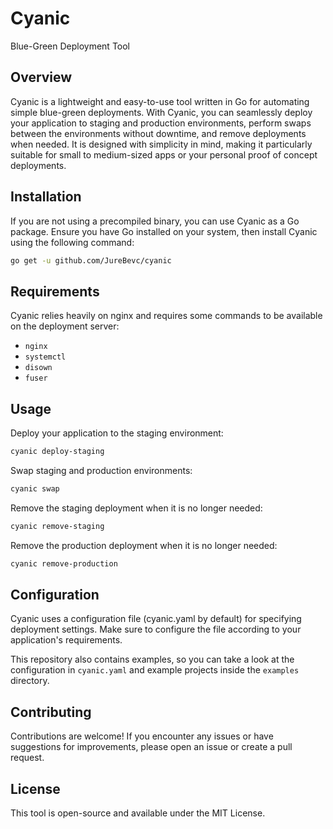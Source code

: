 # Cyanic 
Blue-Green Deployment Tool

## Overview

Cyanic is a lightweight and easy-to-use tool written in Go for automating simple blue-green deployments. With Cyanic, you can seamlessly deploy your application to staging and production environments, perform swaps between the environments without downtime, and remove deployments when needed. It is designed with simplicity in mind, making it particularly suitable for small to medium-sized apps or your personal proof of concept deployments.


## Installation

If you are not using a precompiled binary, you can use Cyanic as a Go package. Ensure you have Go installed on your system, then install Cyanic using the following command:

```bash
go get -u github.com/JureBevc/cyanic
```

## Requirements

Cyanic relies heavily on nginx and requires some commands to be available on the deployment server:

- `nginx`
- `systemctl`
- `disown`
- `fuser`

## Usage

Deploy your application to the staging environment:
```bash
cyanic deploy-staging
```

Swap staging and production environments:
```bash
cyanic swap
```

Remove the staging deployment when it is no longer needed:
```bash
cyanic remove-staging
```

Remove the production deployment when it is no longer needed:
```bash
cyanic remove-production
```

## Configuration

Cyanic uses a configuration file (cyanic.yaml by default) for specifying deployment settings. Make sure to configure the file according to your application's requirements.

This repository also contains examples, so you can take a look at the configuration in `cyanic.yaml` and example projects inside the `examples` directory.

## Contributing

Contributions are welcome! If you encounter any issues or have suggestions for improvements, please open an issue or create a pull request.

## License

This tool is open-source and available under the MIT License. 